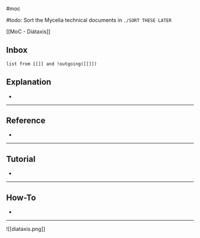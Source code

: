 #moc 

#todo: Sort the Mycelia technical documents in `./SORT THESE LATER`

[[MoC - Diátaxis]]
## Inbox

```dataview
list from [[]] and !outgoing([[]])
```

## Explanation
- 

---

## Reference
- 

---

## Tutorial
- 

---

## How-To
- 

---

![[diataxis.png]]
